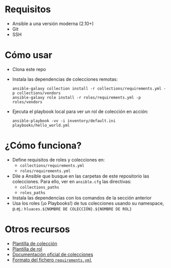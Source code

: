 # Requisitos

- Ansible a una versión moderna (2.10+)
- Git
- SSH

# Cómo usar

- Clona este repo
- Instala las dependencias de colecciones remotas:

    ```
    ansible-galaxy collection install -r collections/requirements.yml -p collections/vendors
    ansible-galaxy role install -r roles/requirements.yml -p roles/vendors
    ```

- Ejecuta el playbook local para ver un rol de colección en acción:

    ```
    ansible-playbook -vv -i inventory/default.ini playbooks/hello_world.yml
    ```

# ¿Cómo funciona?

- Define requisitos de roles y colecciones en:
    - `collections/requirements.yml`
    - `roles/requirements.yml`
- Dile a Ansible que busque en las carpetas de este repositorio las colecciones. Para ello, ver en `ansible.cfg` las directivas:
    - `collections_paths`
    - `roles_paths`
- Instala las dependencias con los comandos de la sección anterior
- Usa los roles (¡o Playbooks!) de tus colecciones usando su namespace, p.ej.: `hluaces.${NOMBRE DE COLECCIÓN}.${NOMBRE DE ROL}`

# Otros recursos

- [Plantilla de colección](https://github.com/hluaces-ansible/collection-template)
- [Plantilla de rol](https://github.com/hluaces-ansible/role-template)
- [Documentación oficial de colecciones](https://docs.ansible.com/ansible/latest/user_guide/collections_using.html)
- [Formato del fichero `requirements.yml`](https://docs.ansible.com/ansible/latest/galaxy/user_guide.html)
